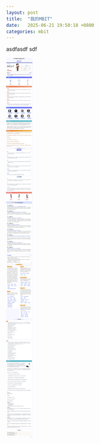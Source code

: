 ```yaml
---
layout: post
title:  "我的MBIT"
date:   2025-06-21 19:50:18 +0800
categories: mbit
---
```

asdfasdf sdf 

![Pasted Graphic](/assets/2025/06/mbti.jpeg)


